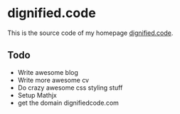 # dignified.code

This is the source code of my homepage [dignified.code](http://dignifiedquire.github.com).


## Todo
* Write awesome blog
* Write more awesome cv
* Do crazy awesome css styling stuff
* Setup Mathjx 
* get the domain dignifiedcode.com